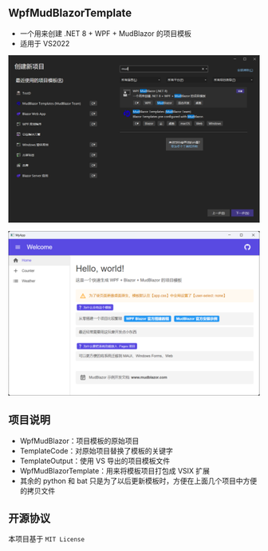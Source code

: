 ## WpfMudBlazorTemplate

* 一个用来创建 .NET 8 + WPF + MudBlazor 的项目模板
* 适用于 VS2022

![vsix](https://github.com/JiuLing-zhang/WpfMudBlazorTemplate/raw/main/content/vsix.png)  

![app](https://github.com/JiuLing-zhang/WpfMudBlazorTemplate/raw/main/content/app.png)  


## 项目说明
* WpfMudBlazor：项目模板的原始项目
* TemplateCode：对原始项目替换了模板的关键字
* TemplateOutput：使用 VS 导出的项目模板文件
* WpfMudBlazorTemplate：用来将模板项目打包成 VSIX 扩展
* 其余的 python 和 bat 只是为了以后更新模板时，方便在上面几个项目中方便的拷贝文件

## 开源协议

本项目基于 `MIT License`